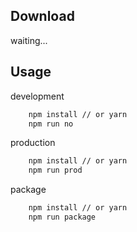 ## Download

waiting...

## Usage

development

```bash
    npm install // or yarn
    npm run no
```

production

```bash
    npm install // or yarn
    npm run prod
```

package

```bash
    npm install // or yarn
    npm run package
```